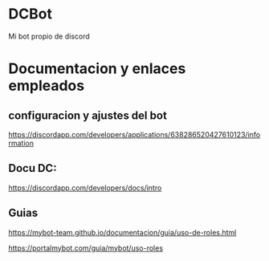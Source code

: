 # DCBot
Mi bot propio de discord


# Documentacion y enlaces empleados
## configuracion y ajustes del bot
https://discordapp.com/developers/applications/638286520427610123/information

## Docu DC:
https://discordapp.com/developers/docs/intro

## Guias
https://mybot-team.github.io/documentacion/guia/uso-de-roles.html
  
https://portalmybot.com/guia/mybot/uso-roles




